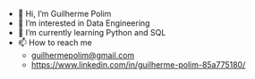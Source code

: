 - 👋 Hi, I’m Guilherme Polim
- 👀 I’m interested in Data Engineering
- 🌱 I’m currently learning Python and SQL
- 📫 How to reach me 
  - guilhermepolim@gmail.com
  - https://www.linkedin.com/in/guilherme-polim-85a775180/

<!---
gpolim/gpolim is a ✨ special ✨ repository because its `README.md` (this file) appears on your GitHub profile.
You can click the Preview link to take a look at your changes.
--->
